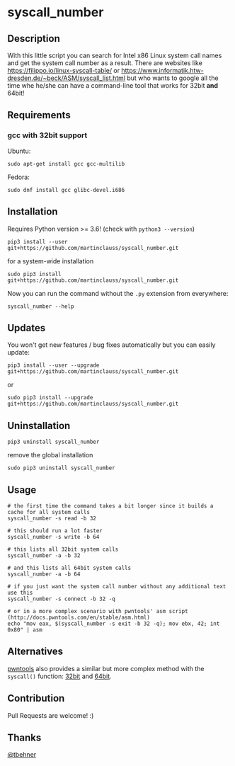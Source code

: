 # syscall_number

## Description

With this little script you can search for Intel x86 Linux system call names and get the system call number as a result. There are websites like https://filippo.io/linux-syscall-table/ or https://www.informatik.htw-dresden.de/~beck/ASM/syscall_list.html but who wants to google all the time whe he/she can have a command-line tool that works for 32bit **and** 64bit!

## Requirements

### gcc with 32bit support

Ubuntu:
```
sudo apt-get install gcc gcc-multilib
```

Fedora:
```
sudo dnf install gcc glibc-devel.i686
```

## Installation

Requires Python version >= 3.6! (check with `python3 --version`)

```
pip3 install --user git+https://github.com/martinclauss/syscall_number.git
```

for a system-wide installation
```
sudo pip3 install git+https://github.com/martinclauss/syscall_number.git
```

Now you can run the command without the `.py` extension from everywhere:
```
syscall_number --help
```

## Updates

You won't get new features / bug fixes automatically but you can easily update:

```
pip3 install --user --upgrade git+https://github.com/martinclauss/syscall_number.git
```

or

```
sudo pip3 install --upgrade git+https://github.com/martinclauss/syscall_number.git
```

## Uninstallation

```
pip3 uninstall syscall_number
```

remove the global installation

```
sudo pip3 uninstall syscall_number
```

## Usage

```
# the first time the command takes a bit longer since it builds a cache for all system calls
syscall_number -s read -b 32

# this should run a lot faster
syscall_number -s write -b 64

# this lists all 32bit system calls
syscall_number -a -b 32

# and this lists all 64bit system calls
syscall_number -a -b 64

# if you just want the system call number without any additional text use this
syscall_number -s connect -b 32 -q

# or in a more complex scenario with pwntools' asm script (http://docs.pwntools.com/en/stable/asm.html)
echo "mov eax, $(syscall_number -s exit -b 32 -q); mov ebx, 42; int 0x80" | asm
```

## Alternatives

[pwntools](http://docs.pwntools.com/en/stable/) also provides a similar but more complex method with the `syscall()` function: [32bit](http://docs.pwntools.com/en/stable/shellcraft/i386.html#pwnlib.shellcraft.i386.linux.syscall) and [64bit](http://docs.pwntools.com/en/stable/shellcraft/amd64.html#pwnlib.shellcraft.amd64.linux.syscall).

## Contribution

Pull Requests are welcome! :)

## Thanks

[@tbehner](https://github.com/tbehner)